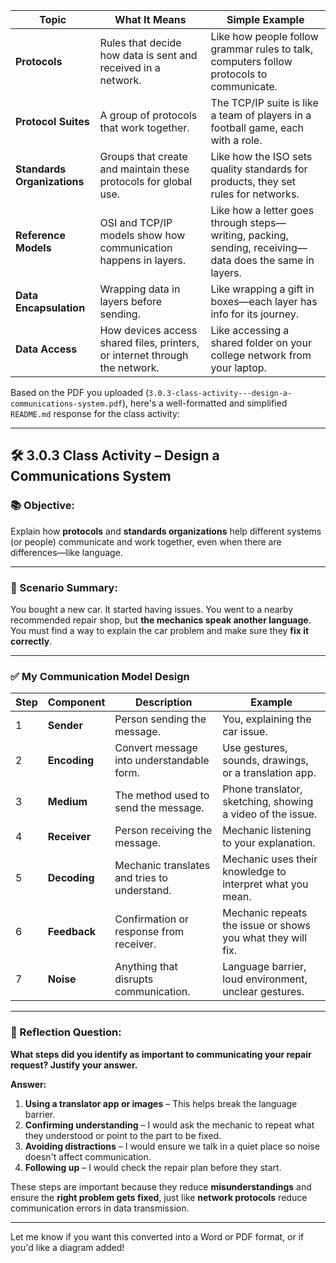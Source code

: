 | Topic                       | What It Means                                                               | Simple Example                                                                                          |
| --------------------------- | --------------------------------------------------------------------------- | ------------------------------------------------------------------------------------------------------- |
| **Protocols**               | Rules that decide how data is sent and received in a network.               | Like how people follow grammar rules to talk, computers follow protocols to communicate.                |
| **Protocol Suites**         | A group of protocols that work together.                                    | The TCP/IP suite is like a team of players in a football game, each with a role.                        |
| **Standards Organizations** | Groups that create and maintain these protocols for global use.             | Like how the ISO sets quality standards for products, they set rules for networks.                      |
| **Reference Models**        | OSI and TCP/IP models show how communication happens in layers.             | Like how a letter goes through steps—writing, packing, sending, receiving—data does the same in layers. |
| **Data Encapsulation**      | Wrapping data in layers before sending.                                     | Like wrapping a gift in boxes—each layer has info for its journey.                                      |
| **Data Access**             | How devices access shared files, printers, or internet through the network. | Like accessing a shared folder on your college network from your laptop.                                |




Based on the PDF you uploaded (`3.0.3-class-activity---design-a-communications-system.pdf`), here's a well-formatted and simplified `README.md` response for the class activity:

---

## 🛠️ 3.0.3 Class Activity – Design a Communications System

### 📚 Objective:

Explain how **protocols** and **standards organizations** help different systems (or people) communicate and work together, even when there are differences—like language.

---

### 🧩 Scenario Summary:

You bought a new car. It started having issues.
You went to a nearby recommended repair shop, but **the mechanics speak another language**.
You must find a way to explain the car problem and make sure they **fix it correctly**.

---

### ✅ My Communication Model Design

| Step | Component    | Description                                  | Example                                                     |
| ---- | ------------ | -------------------------------------------- | ----------------------------------------------------------- |
| 1    | **Sender**   | Person sending the message.                  | You, explaining the car issue.                              |
| 2    | **Encoding** | Convert message into understandable form.    | Use gestures, sounds, drawings, or a translation app.       |
| 3    | **Medium**   | The method used to send the message.         | Phone translator, sketching, showing a video of the issue.  |
| 4    | **Receiver** | Person receiving the message.                | Mechanic listening to your explanation.                     |
| 5    | **Decoding** | Mechanic translates and tries to understand. | Mechanic uses their knowledge to interpret what you mean.   |
| 6    | **Feedback** | Confirmation or response from receiver.      | Mechanic repeats the issue or shows you what they will fix. |
| 7    | **Noise**    | Anything that disrupts communication.        | Language barrier, loud environment, unclear gestures.       |

---

### 🔄 Reflection Question:

**What steps did you identify as important to communicating your repair request? Justify your answer.**

**Answer:**

1. **Using a translator app or images** – This helps break the language barrier.
2. **Confirming understanding** – I would ask the mechanic to repeat what they understood or point to the part to be fixed.
3. **Avoiding distractions** – I would ensure we talk in a quiet place so noise doesn't affect communication.
4. **Following up** – I would check the repair plan before they start.

These steps are important because they reduce **misunderstandings** and ensure the **right problem gets fixed**, just like **network protocols** reduce communication errors in data transmission.

---

Let me know if you want this converted into a Word or PDF format, or if you'd like a diagram added!
